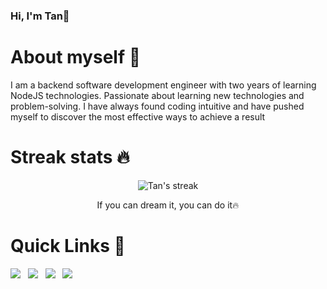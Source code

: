### Hi, I'm Tan👋

# About myself 👦
I am a backend software development engineer with two years of learning NodeJS technologies. Passionate about learning new technologies and problem-solving. I have always found coding intuitive and have pushed myself to discover the most effective ways to achieve a result

# Streak stats 🔥

<p align="center">
    <img title="🔥 Get streak stats for your profile at git.io/streak-stats" alt="Tan's streak" src="https://github-readme-streak-stats.herokuapp.com/?user=tantruong2303&theme=radical"/>
  <p align="center"> If you can dream it, you can do it🔥 </p>
</p>
                                  

# Quick Links 🔗

<a href="https://www.linkedin.com/in/truongbinhtan/"><img src="https://img.icons8.com/fluency/48/000000/linkedin-circled.png"/></a>&nbsp;&nbsp;
<a href="https://tantruong2303.github.io/cv/truongbinhtan.pdf"><img src="https://img.icons8.com/fluency/48/000000/internet.png"/></a>&nbsp;&nbsp;
<a href="mailto:tantruong2303@gmail.com"><img src="https://img.icons8.com/fluency/48/000000/circled-envelope.png"/></a>&nbsp;&nbsp;
<a href="https://www.facebook.com/tantruong23/"><img src="https://img.icons8.com/fluency/48/000000/facebook-new.png"/></a>&nbsp;&nbsp;
